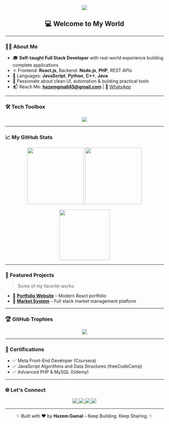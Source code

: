 <!-- 🎉 Welcome Banner -->
<!-- 🚀 Custom GitHub Header Banner -->
<!-- 🔥 Custom Wavy Header Banner -->
<p align="center">
  <img src="https://capsule-render.vercel.app/api?type=waving&color=0:6366F1,100:8B5CF6&height=250&section=header&text=Hazem%20Gamal%20👨‍💻&fontSize=48&fontAlignY=35&fontColor=ffffff&desc=Full%20Stack%20Developer%20%7C%20React%20%26%20Open%20Source&descSize=20&descAlign=center&descAlignY=65" />
</p>



<h2 align="center">💻 Welcome to My World </h2>

---

### 👨‍💻 About Me

- 🎓 **Self-taught Full Stack Developer** with real-world experience building complete applications  
- ⚛️ Frontend: **React.js**, Backend: **Node.js**, **PHP**, REST APIs  
- 🧠 Languages: **JavaScript**, **Python**, **C++**, **Java**  
- 🎨 Passionate about clean UI, automation & building practical tools  
- 📬 Reach Me: **hazemgmall45@gmail.com** | 📱 [WhatsApp](https://wa.me/201025547663)

---

### 🛠️ Tech Toolbox

<p align="center">
  <img src="https://skillicons.dev/icons?i=react,nodejs,php,js,ts,java,python,cpp,mysql,mongodb,git,github,linux,vscode,bash" />
</p>

---

### 📈 My GitHub Stats

<p align="center">
  <img src="https://github-readme-stats.vercel.app/api?username=hazem257&show_icons=true&theme=radical&count_private=true" height="180" />
  <img src="https://github-readme-streak-stats.herokuapp.com?user=hazem257&theme=radical" height="180"/>
</p>

<p align="center">
  <img src="https://github-readme-stats.vercel.app/api/top-langs/?username=hazem257&layout=compact&theme=radical" height="160" />
</p>

---

### 🚀 Featured Projects

> Some of my favorite works:

- 🎨 [**Portfolio Website**](https://hazem1104.vercel.app/) – Modern React portfolio  
- 🛒 [**Market System**](https://final2-ten.vercel.app/) – Full stack market management platform

---

### 🏆 GitHub Trophies

<p align="center">
  <img src="https://github-profile-trophy.vercel.app/?username=hazem257&theme=radical&margin-w=10&no-frame=true" />
</p>

---

### 📜 Certifications

- ✅ Meta Front-End Developer (Coursera)  
- ✅ JavaScript Algorithms and Data Structures (freeCodeCamp)  
- ✅ Advanced PHP & MySQL (Udemy)

---

### 🌐 Let's Connect

<p align="center">
  <a href="https://www.facebook.com/hazemgm21">
    <img src="https://img.shields.io/badge/Facebook-1877F2?style=for-the-badge&logo=facebook&logoColor=white" />
  </a>
  <a href="mailto:hazemgmall45@gmail.com">
    <img src="https://img.shields.io/badge/Gmail-EA4335?style=for-the-badge&logo=gmail&logoColor=white" />
  </a>
  <a href="https://www.linkedin.com/in/hazem-gmall-2537b4371/">
    <img src="https://img.shields.io/badge/LinkedIn-0077B5?style=for-the-badge&logo=linkedin&logoColor=white" />
  </a>
  <a href="https://wa.me/201025547663" target="_blank">
    <img src="https://img.shields.io/badge/WhatsApp-25D366?style=for-the-badge&logo=whatsapp&logoColor=white" />
  </a>
</p>

---

<p align="center">✨ Built with ❤️ by <strong>Hazem Gamal</strong> – Keep Building. Keep Sharing. ✨</p>
